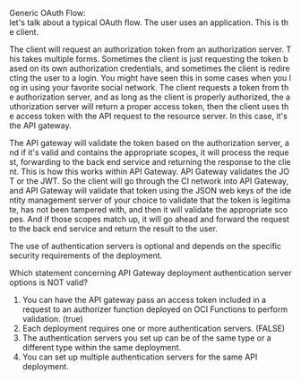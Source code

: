 Generic OAuth Flow:
let's talk about a typical OAuth flow. The user uses an application. This is the client.

The client will request an authorization token from an authorization server. This takes multiple forms. Sometimes the client is just requesting the token based on its own authorization credentials, and sometimes the client is redirecting the user to a login. You might have seen this in some cases when you log in using your favorite social network. The client requests a token from the authorization server, and as long as the client is properly authorized, the authorization server will return a proper access token, then the client uses the access token with the API request to the resource server. In this case, it's the API gateway.

The API gateway will validate the token based on the authorization server, and if it's valid and contains the appropriate scopes, it will process the request, forwarding to the back end service and returning the response to the client. This is how this works within API Gateway. API Gateway validates the JOT or the JWT. So the client will go through the CI network into API Gateway, and API Gateway will validate that token using the JSON web keys of the identity management server of your choice to validate that the token is legitimate, has not been tampered with, and then it will validate the appropriate scopes. And if those scopes match up, it will go ahead and forward the request to the back end service and return the result to the user.

The use of authentication servers is optional and depends on the specific security requirements of the deployment.

Which statement concerning API Gateway deployment authentication server options is NOT valid?
1. You can have the API gateway pass an access token included in a request to an authorizer function deployed on OCI Functions to perform validation. (true)
2. Each deployment requires one or more authentication servers. (FALSE)
3. The authentication servers you set up can be of the same type or a different type within the same deployment.
4. You can set up multiple authentication servers for the same API deployment.